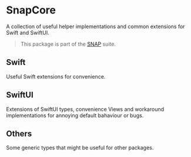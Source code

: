 # SnapCore

A collection of useful helper implementations and common extensions for Swift and SwiftUI.

> This package is part of the [SNAP](https://github.com/simonnickel/snap-abstract) suite.


## Swift

Useful Swift extensions for convenience.


## SwiftUI

Extensions of SwiftUI types, convenience Views and workaround implementations for annoying default bahaviour or bugs.


## Others

Some generic types that might be useful for other packages.
